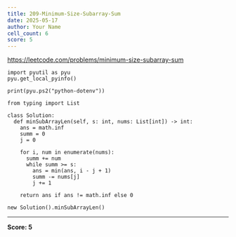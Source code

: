 ```yaml
---
title: 209-Minimum-Size-Subarray-Sum
date: 2025-05-17
author: Your Name
cell_count: 6
score: 5
---
```


https://leetcode.com/problems/minimum-size-subarray-sum


```
import pyutil as pyu
pyu.get_local_pyinfo()
```


```
print(pyu.ps2("python-dotenv"))
```


```
from typing import List
```


```
class Solution:
  def minSubArrayLen(self, s: int, nums: List[int]) -> int:
    ans = math.inf
    summ = 0
    j = 0

    for i, num in enumerate(nums):
      summ += num
      while summ >= s:
        ans = min(ans, i - j + 1)
        summ -= nums[j]
        j += 1

    return ans if ans != math.inf else 0
```


```
new Solution().minSubArrayLen()
```


---
**Score: 5**